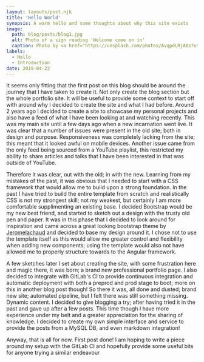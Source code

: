 ```yaml
---
layout: layouts/post.njk
title: 'Hello World'
synopsis: A warm hello and some thoughts about why this site exists
image: 
  path: blog/posts/blog1.jpg
  alt: Photo of a sign reading 'Welcome come on in'
  caption: Photo by <a href="https://unsplash.com/photos/AvqpdLRjABs?utm_source=unsplash&amp;utm_medium=referral&amp;utm_content=creditCopyText">Aaron Burden</a> on <a href="https://unsplash.com/search/photos/welcome?utm_source=unsplash&amp;utm_medium=referral&amp;utm_content=creditCopyText">Unsplash</a>
labels:
  - Hello
  - Introduction
date: 2019-04-22
---
```


It seems only fitting that the first post on this blog should be around the journey that I have taken to create it. Not only create the blog section but the whole portfolio site. It will be useful to provide some context to start off with around why I decided to create the site and what I had before. Around 2 years ago I decided to create a site to showcase my personal projects and also have a feed of what I have been looking at and watching recently. This was my main site until a few days ago when a new incarnation went live. It was clear that a number of issues were present in the old site; both in design and purpose. Responsiveness was completely lacking from the site; this meant that it looked awful on mobile devices. Another issue came from the only feed being sourced from a YouTube playlist, this restricted my ability to share articles and talks that I have been interested in that was outside of YouTube.

Therefore it was clear, out with the old; in with the new. Learning from my mistakes of the past, it was obvious that I needed to start with a CSS framework that would allow me to build upon a strong foundation. In the past I have tried to build the entire template from scratch and realistically CSS is not my strongest skill; not my weakest, but certainly I am more comfortable supplimenting an existing base. I decided Bootstrap would be my new best friend, and started to sketch out a design with the trusty old pen and paper. It was in this phase that I decided to look around for inspiration and came across a great looking bootstrap theme by [Jeromelachaud](https://github.com/jeromelachaud/freelancer-theme) and decided to base my design around it. I chose not to use the template itself as this would allow me greater control and flexibility when adding new components; using the template would also not have allowed me to properly structure towards to the Angular framework.

A few sketches later I set about creating the site, with some frustration here and magic there, it was born; a brand new professional portfolio page. I also decided to integrate with GitLab's CI to provide continuous integration and automatic deployment with both a preprod and prod stage to boot; more on this in another blog post though! So there it was, all done and dusted; brand new site; automated pipeline, but I felt there was still something missing. Dynamic content. I decided to give blogging a try; after having tried it in the past and gave up after a few posts. This time though I have more experience under my belt and a greater appreciation for the sharing of knowledge. I decided to create my own simple interface and service to provide the posts from a MySQL DB, and even markdown integration!

Anyway, that is all for now. First post done! I am hoping to write a piece around my setup with the GitLab CI and hopefully provide some useful bits for anyone trying a similar endeavour